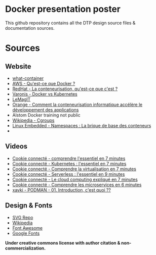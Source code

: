 # Docker presentation poster
This github repository contains all the DTP design source files & documentation sources.

# Sources
## Website
- [what-container](https://www.docker.com/resources/what-container/)
- [AWS - Qu'est-ce que Docker ?](https://aws.amazon.com/fr/docker/)
- [RedHat - La conteneurisation, qu'est-ce que c'est ?](https://www.redhat.com/fr/topics/cloud-native-apps/what-is-containerization)
- [Varonis - Docker vs Kubernetes](https://www.varonis.com/fr/blog/docker-vs-kubernetes)
- [LeMagIT](https://www.lemagit.fr/conseil/Avantages-et-inconvenients-des-conteneurs-dapplications)
- [Orange - Comment la conteneurisation informatique accélère le développement des applications](https://hellofuture.orange.com/fr/comment-la-conteneurisation-informatique-accelere-le-developpement-des-applications/)
- Alstom Docker training not public
- [Wikipedia - Cgroups](Cgroups)
- [Linux Embedded - Namespaces : La brique de base des conteneurs](https://linuxembedded.fr/2020/11/namespaces-la-brique-de-base-des-conteneurs)
- []()
## Videos
- [Cookie connecté - comprendre l'essentiel en 7 minutes](https://www.youtube.com/watch?v=caXHwYC3tq8)
- [Cookie connecté - Kubernetes : l'essentiel en 7 minutes](https://www.youtube.com/watch?v=NChhdOZV4sY)
- [Cookie connecté - Comprendre la virtualisation en 7 minutes](https://www.youtube.com/watch?v=4J_00mQ5BAs)
- [Cookie connecté - Serverless : l'essentiel en 9 minutes](https://www.youtube.com/watch?v=4J_00mQ5BAs)
- [Cookie connecté - Le cloud computing expliqué en 7 minutes](https://www.youtube.com/watch?v=RwbIMBSr8o8)
- [Cookie connecté - Comprendre les microservices en 6 minutes](https://www.youtube.com/watch?v=ucHwp1jUS2w)
- [xavki - PODMAN - 01. Introduction, c'est quoi ??](https://www.youtube.com/watch?v=eYwf3_gGjLE)
## Design & Fonts
- [SVG Repo](https://www.svgrepo.com/)
- [Wikipedia](https://fr.wikipedia.org/wiki/Wikip%C3%A9dia:Accueil_principal)
- [Font Awesome](https://fontawesome.com/)
- [Google Fonts](https://fonts.google.com/)

**Under creative commons license with author citation & non-commercialization.**
